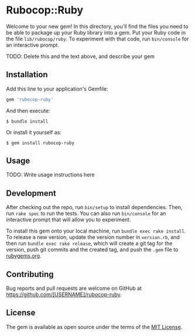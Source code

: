 # Rubocop::Ruby

Welcome to your new gem! In this directory, you'll find the files you need to be able to package up your Ruby library into a gem. Put your Ruby code in the file `lib/rubocop/ruby`. To experiment with that code, run `bin/console` for an interactive prompt.

TODO: Delete this and the text above, and describe your gem

## Installation

Add this line to your application's Gemfile:

```ruby
gem 'rubocop-ruby'
```

And then execute:

    $ bundle install

Or install it yourself as:

    $ gem install rubocop-ruby

## Usage

TODO: Write usage instructions here

## Development

After checking out the repo, run `bin/setup` to install dependencies. Then, run `rake spec` to run the tests. You can also run `bin/console` for an interactive prompt that will allow you to experiment.

To install this gem onto your local machine, run `bundle exec rake install`. To release a new version, update the version number in `version.rb`, and then run `bundle exec rake release`, which will create a git tag for the version, push git commits and the created tag, and push the `.gem` file to [rubygems.org](https://rubygems.org).

## Contributing

Bug reports and pull requests are welcome on GitHub at https://github.com/[USERNAME]/rubocop-ruby.

## License

The gem is available as open source under the terms of the [MIT License](https://opensource.org/licenses/MIT).
